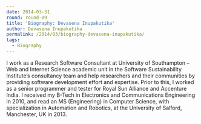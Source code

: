```yaml
---
date: 2014-03-31
round: round-09
title: 'Biography: Devasena Inupakutika'
author: Devasena Inupakutika
permalink: /2014/03/biography-devasena-inupakutika/
tags:
  - Biography
---
```

I work as a Research Software Consultant at University of Southampton – Web and Internet Science academic unit in the Software Sustainability Institute&#8217;s consultancy team and help researchers and their communities by providing software development effort and expertise. Prior to this, I worked as a senior programmer and tester for Royal Sun Alliance and Accenture India. I received my B-Tech in Electronics and Communications Engineering in 2010, and read an MS (Engineering) in Computer Science, with specialization in Automation and Robotics, at the University of Salford, Manchester, UK in 2013.
